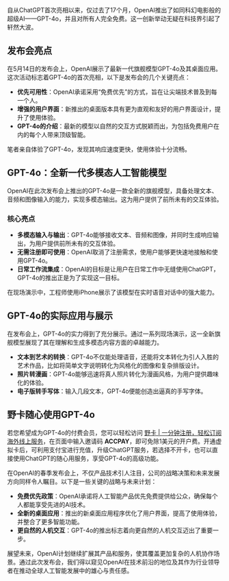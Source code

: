 自从ChatGPT首次亮相以来，仅过去了17个月，OpenAI推出了如同科幻电影般的超级AI——GPT-4o，并且对所有人完全免费。这一创新举动无疑在科技界引起了轩然大波。

## 发布会亮点

在5月14日的发布会上，OpenAI展示了最新一代旗舰模型GPT-4o及其桌面应用。这次活动标志着GPT-4o的首次亮相，以下是发布会的几个关键亮点：

- **优先可用性**：OpenAI承诺采用“免费优先”的方式，旨在让尖端技术普及到每一个人。
- **增强的用户界面**：新推出的桌面版本具有更为直观和友好的用户界面设计，提升了使用体验。
- **GPT-4o的介绍**：最新的模型以自然的交互方式脱颖而出，为包括免费用户在内的每个人带来顶级智能。

笔者亲自体验了GPT-4o，发现其响应速度更快，使用体验十分流畅。

## GPT-4o：全新一代多模态人工智能模型

OpenAI在此次发布会上推出的GPT-4o是一款全新的旗舰模型，具备处理文本、音频和图像输入的能力，实现多模态输出。这为用户提供了前所未有的交互体验。

### 核心亮点

- **多模态输入与输出**：GPT-4o能够接收文本、音频和图像，并同时生成响应输出，为用户提供前所未有的交互体验。
- **无需注册即可使用**：OpenAI取消了注册需求，使用户能够更快速地接触和使用GPT-4o。
- **日常工作流集成**：OpenAI的目标是让用户在日常工作中无缝使用ChatGPT，GPT-4o的推出正是为了实现这一目标。

在现场演示中，工程师使用iPhone展示了该模型在实时语音对话中的强大能力。

## GPT-4o的实际应用与展示

在发布会上，GPT-4o的实力得到了充分展示。通过一系列现场演示，这一全新旗舰模型展现了其在理解和生成多模态内容方面的卓越能力。

- **文本到艺术的转换**：GPT-4o不仅能处理语音，还能将文本转化为引人入胜的艺术作品，比如将简单文字说明转化为风格化的图像和复杂排版设计。
- **照片转漫画**：GPT-4o能够迅速将真人照片转化为漫画风格，为用户提供趣味化的体验。
- **电子版转手写体**：输入几段文本，GPT-4o便能创造出逼真的手写字体。

## 野卡随心使用GPT-4o

若您希望成为GPT-4o的付费会员，您可以轻松访问 [野卡 | 一分钟注册，轻松订阅海外线上服务](https://bit.ly/bewildcard)，在页面中输入邀请码 **ACCPAY**，即可免除1美元的开户费。开通虚拟卡后，可利用支付宝进行充值，升级ChatGPT服务，若选择不开卡，也可以直接使用ChatGPT的随心用服务，享受GPT-4o的高级功能。

在OpenAI的春季发布会上，不仅产品技术引人注目，公司的战略决策和未来发展方向同样令人瞩目。以下是一些关键的战略与未来计划：

- **免费优先政策**：OpenAI承诺将人工智能产品优先免费提供给公众，确保每个人都能享受先进的AI技术。
- **全新的桌面应用**：推出的新桌面应用程序优化了用户界面，提高了使用体验，并整合了更多智能功能。
- **更自然的人机交互**：GPT-4o的推出标志着向更自然的人机交互迈出了重要一步。

展望未来，OpenAI计划继续扩展其产品和服务，使其覆盖更加复杂的人机协作场景。通过此次发布会，我们得以窥见OpenAI在技术前沿的地位及其作为行业领导者在推动全球人工智能发展中的雄心与责任感。
